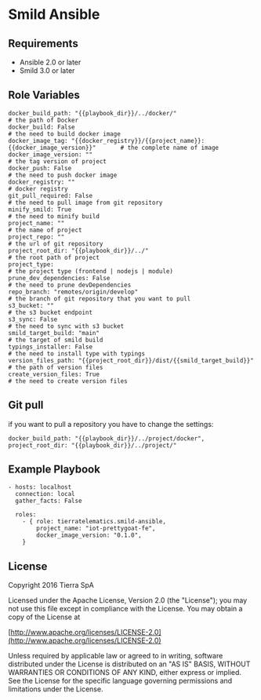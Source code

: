# Smild Ansible

## Requirements

* Ansible 2.0 or later
* Smild 3.0 or later

## Role Variables

    docker_build_path: "{{playbook_dir}}/../docker/"                                        # the path of Docker
    docker_build: False                                                                     # the need to build docker image
    docker_image_tag: "{{docker_registry}}/{{project_name}}:{{docker_image_version}}"       # the complete name of image
    docker_image_version: ""                                                                # the tag version of project
    docker_push: False                                                                      # the need to push docker image
    docker_registry: ""                                                                     # docker registry
    git_pull_required: False                                                                # the need to pull image from git repository
    minify_smild: True                                                                      # the need to minify build
    project_name: ""                                                                        # the name of project
    project_repo: ""                                                                        # the url of git repository
    project_root_dir: "{{playbook_dir}}/../"                                                # the root path of project
    project_type:                                                                           # the project type (frontend | nodejs | module)
    prune_dev_dependencies: False                                                           # the need to prune devDependencies
    repo_branch: "remotes/origin/develop"                                                   # the branch of git repository that you want to pull
    s3_bucket: ""                                                                           # the s3 bucket endpoint
    s3_sync: False                                                                          # the need to sync with s3 bucket
    smild_target_build: "main"                                                              # the target of smild build
    typings_installer: False                                                                # the need to install type with typings
    version_files_path: "{{project_root_dir}}/dist/{{smild_target_build}}"                  # the path of version files
    create_version_files: True                                                              # the need to create version files


## Git pull
if you want to pull a repository you have to change the settings:
``` 
docker_build_path: "{{playbook_dir}}/../project/docker",
project_root_dir: "{{playbook_dir}}/../project/" 
```

## Example Playbook

    - hosts: localhost
      connection: local
      gather_facts: False

      roles:
        - { role: tierratelematics.smild-ansible,
            project_name: "iot-prettygoat-fe",
            docker_image_version: "0.1.0",
        }

## License

Copyright 2016 Tierra SpA

Licensed under the Apache License, Version 2.0 (the "License");
you may not use this file except in compliance with the License.
You may obtain a copy of the License at

[http://www.apache.org/licenses/LICENSE-2.0](http://www.apache.org/licenses/LICENSE-2.0)

Unless required by applicable law or agreed to in writing, software
distributed under the License is distributed on an "AS IS" BASIS,
WITHOUT WARRANTIES OR CONDITIONS OF ANY KIND, either express or implied.
See the License for the specific language governing permissions and
limitations under the License.